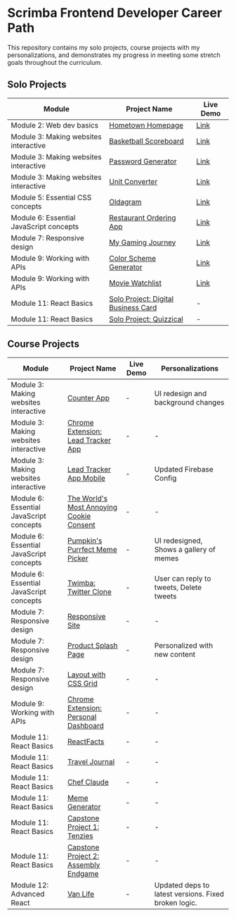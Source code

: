 # Scrimba Frontend Developer Career Path

This repository contains my solo projects, course projects with my personalizations, and demonstrates my progress in meeting some stretch goals throughout the curriculum.

## Solo Projects

| Module                                  | Project Name                                                                                                               | Live Demo |
| --------------------------------------- | -------------------------------------------------------------------------------------------------------------------------- | --------- |
| Module 2: Web dev basics                | [Hometown Homepage](/Module%202:%20Web%20dev%20basics/Solo%20Project:%20Hometown%20Homepage/)                              | [Link](https://hometown-homepage-23.netlify.app/) |
| Module 3: Making websites interactive   | [Basketball Scoreboard](/Module%203:%20Making%20websites%20interactive/Solo%20Project:%20Basketball%20Scoreboard/)         | [Link](https://basketball-scoreboard-23.netlify.app/) |
| Module 3: Making websites interactive   | [Password Generator](/Module%203:%20Making%20websites%20interactive/Solo%20Project:%20Password%20Generator/)               | [Link](https://password-generator-27.netlify.app/) |
| Module 3: Making websites interactive   | [Unit Converter](/Module%203:%20Making%20websites%20interactive/Solo%20Project:%20Unit%20Converter/)                       | [Link](https://unit-converter-23.netlify.app/) |
| Module 5: Essential CSS concepts        | [Oldagram](/Module%205:%20Essential%20CSS%20concepts/Solo%20Project:%20Oldagram/)                                          | [Link](https://oldagram-23.netlify.app/) |
| Module 6: Essential JavaScript concepts | [Restaurant Ordering App](/Module%206:%20Essential%20JavaScript%20concepts/Solo%20Project:%20Restaurant%20Ordering%20app/) | [Link](https://restaurant-ordering-app-23.netlify.app/) |
| Module 7: Responsive design             | [My Gaming Journey](/Module%207:%20Responsive%20design/Solo%20Project:%20My%20Gaming%20Journey/)                           | [Link](https://my-gaming-journey.netlify.app/) |
| Module 9: Working with APIs             | [Color Scheme Generator](/Module%209:%20Working%20with%20APIs/Solo%20Project:%20Color%20Scheme%20Generator/)               | [Link](https://color-scheme-generator-27.netlify.app/) |
| Module 9: Working with APIs             | [Movie Watchlist](/Module%209:%20Working%20with%20APIs/Solo%20Project:%20Movie%20Watchlist/)                               | [Link](https://movie-watchlist-23.netlify.app/) |
| Module 11: React Basics                 | [Solo Project: Digital Business Card](/Module%2011:%20React%20basics/Solo%20Project:%20Digital%20Business%20Card/)         | -         |
| Module 11: React Basics                 | [Solo Project: Quizzical](/Module%2011:%20React%20basics/Solo%20Project:%20Quizzical/)                                     | -         |

## Course Projects

| Module                                  | Project Name                                                                                                                                     | Live Demo | Personalizations                                     |
| --------------------------------------- | ------------------------------------------------------------------------------------------------------------------------------------------------ | --------- | ---------------------------------------------------- |
| Module 3: Making websites interactive   | [Counter App](/Module%203:%20Making%20websites%20interactive/Counter%20App/)                                                                     | -         | UI redesign and background changes                   |
| Module 3: Making websites interactive   | [Chrome Extension: Lead Tracker App](/Module%203:%20Making%20websites%20interactive/Chrome%20Extension:%20Lead%20Tracker%20App/)                 | -         | -                                                    |
| Module 3: Making websites interactive   | [Lead Tracker App Mobile](/Module%203:%20Making%20websites%20interactive/Lead%20Tracker%20App%20Mobile/)                                         | -         | Updated Firebase Config                              |
| Module 6: Essential JavaScript concepts | [The World's Most Annoying Cookie Consent](/Module%206:%20Essential%20JavaScript%20concepts/The%20World's%20Most%20Annoying%20Cookie%20Consent/) | -         | -                                                    |
| Module 6: Essential JavaScript concepts | [Pumpkin's Purrfect Meme Picker](/Module%206:%20Essential%20JavaScript%20concepts/Pumpkin's%20Purrfect%20Meme%20Picker/)                         | -         | UI redesigned, Shows a gallery of memes              |
| Module 6: Essential JavaScript concepts | [Twimba: Twitter Clone](/Module%206:%20Essential%20JavaScript%20concepts/Twimba:%20Twitter%20Clone/)                                             | -         | User can reply to tweets, Delete tweets              |
| Module 7: Responsive design             | [Responsive Site](/Module%207:%20Responsive%20design/Responsive%20Site/)                                                                         | -         | -                                                    |
| Module 7: Responsive design             | [Product Splash Page](/Module%207:%20Responsive%20design/Product%20Splash%20Page/)                                                               | -         | Personalized with new content                        |
| Module 7: Responsive design             | [Layout with CSS Grid](/Module%207:%20Responsive%20design/Layout%20with%20CSS%20Grid/)                                                           | -         | -                                                    |
| Module 9: Working with APIs             | [Chrome Extension: Personal Dashboard](/Module%209:%20Working%20with%20APIs/Chrome%20Extension:%20Personal%20Dashboard/)                         | -         | -                                                    |
| Module 11: React Basics                 | [ReactFacts](/Module%2011:%20React%20basics/ReactFacts/)                                                                                         | -         | -                                                    |
| Module 11: React Basics                 | [Travel Journal](/Module%2011:%20React%20basics/Travel%20Journal/)                                                                               | -         | -                                                    |
| Module 11: React Basics                 | [Chef Claude](/Module%2011:%20React%20basics/Chef%20Claude/)                                                                                     | -         | -                                                    |
| Module 11: React Basics                 | [Meme Generator](/Module%2011:%20React%20basics/Meme%20Generator/)                                                                               | -         | -                                                    |
| Module 11: React Basics                 | [Capstone Project 1: Tenzies](/Module%2011:%20React%20basics/Capstone%20Project%201:%20Tenzies/)                                                 | -         | -                                                    |
| Module 11: React Basics                 | [Capstone Project 2: Assembly Endgame](/Module%2011:%20React%20basics/Capstone%20Project%202:%20Assembly%20Endgame/)                             | -         | -                                                    |
| Module 12: Advanced React               | [Van Life](/Module%2012:%20Advanced%20React/Van%20Life/)                                                                                         | -         | Updated deps to latest versions. Fixed broken logic. |
